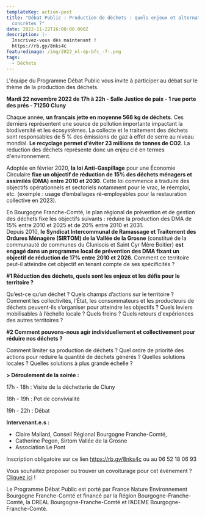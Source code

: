 ```yaml
---
templateKey: action-post
title: "Débat Public : Production de déchets : quels enjeux et alternatives
  concrètes ?"
date: 2022-11-22T16:00:00.000Z
description: |-
  Inscrivez-vous dès maintenant ! 
  https://rb.gy/8nks4c
featuredimage: /img/2022_nl-dp-bfc_-7-.png
tags:
  - Déchets
---
```

L'équipe du Programme Débat Public vous invite à participer au débat sur le thème de la production des déchets.

**Mardi 22 novembre 2022 de 17h à 22h - Salle Justice de paix - 1 rue porte des prés - 71250 Cluny**

Chaque année, **un français jette en moyenne 568 kg de déchets**[](imap://animation%40debatpublic-bfc%2Eorg@ssl0.ovh.net:993/fetch%3EUID%3E.INBOX.3-D%26AOk-bat%20%22D%26AOk-chets%22%202022%3E6#_ftn1). Ces derniers représentent une source de pollution importante impactant la biodiversité et les écosystèmes. La collecte et le traitement des déchets sont responsables de 5 % des émissions de gaz à effet de serre au niveau mondial[](imap://animation%40debatpublic-bfc%2Eorg@ssl0.ovh.net:993/fetch%3EUID%3E.INBOX.3-D%26AOk-bat%20%22D%26AOk-chets%22%202022%3E6#_ftn2). **Le recyclage permet d'éviter 23 millions de tonnes de CO2**[](imap://animation%40debatpublic-bfc%2Eorg@ssl0.ovh.net:993/fetch%3EUID%3E.INBOX.3-D%26AOk-bat%20%22D%26AOk-chets%22%202022%3E6#_ftn3). La réduction des déchets représente donc un enjeu clé en termes d'environnement.

Adoptée en février 2020, **la loi Anti-Gaspillage** pour une Économie Circulaire[](imap://animation%40debatpublic-bfc%2Eorg@ssl0.ovh.net:993/fetch%3EUID%3E.INBOX.3-D%26AOk-bat%20%22D%26AOk-chets%22%202022%3E6#_ftn4) **fixe un objectif de réduction de 15% des déchets ménagers et assimilés (DMA) entre 2010 et 2030**. Cette loi commence à traduire des objectifs opérationnels et sectoriels notamment pour le vrac, le réemploi, etc. (exemple : usage d’emballages ré-employables pour la restauration collective en 2023).

En Bourgogne Franche-Comté, le plan régional de prévention et de gestion des déchets fixe les objectifs suivants : réduire la production des DMA de 15% entre 2010 et 2025 et de 20% entre 2010 et 2031[](imap://animation%40debatpublic-bfc%2Eorg@ssl0.ovh.net:993/fetch%3EUID%3E.INBOX.3-D%26AOk-bat%20%22D%26AOk-chets%22%202022%3E6#_ftn5).\
Depuis 2010, **le Syndicat Intercommunal de Ramassage et Traitement des Ordures Ménagère (SIRTOM) de la Vallée de la Grosne** (constitué de la communauté de communes du Clunisois et Saint Cyr Mère Boitier) **est engagé dans un programme local de prévention des DMA fixant un objectif de réduction de 17% entre 2010 et 2026**[](imap://animation%40debatpublic-bfc%2Eorg@ssl0.ovh.net:993/fetch%3EUID%3E.INBOX.3-D%26AOk-bat%20%22D%26AOk-chets%22%202022%3E6#_ftn6). Comment ce territoire peut-il atteindre cet objectif en tenant compte de ses spécificités ?

**\#1 Réduction des déchets, quels sont les enjeux et les défis pour le territoire ?**

Qu’est-ce qu’un déchet ? Quels champs d’actions sur le territoire ? Comment les collectivités, l’État, les consommateurs et les producteurs de déchets peuvent-ils s’organiser pour atteindre les objectifs ? Quels leviers mobilisables à l’échelle locale ? Quels freins ? Quels retours d'expériences des autres territoires ?

**\#2 Comment pouvons-nous agir individuellement et collectivement pour réduire nos déchets ?**

Comment limiter sa production de déchets ? Quel ordre de priorité des actions pour réduire la quantité de déchets générés ? Quelles solutions locales ? Quelles solutions à plus grande échelle ?

**\> Déroulement de la soirée :**

1﻿7h - 18h : Visite de la déchetterie de Cluny

1﻿8h - 19h : Pot de convivialité

1﻿9h - 22h : Débat

**Intervenant.e.s :**

* Claire Mallard, Conseil Régional Bourgogne Franche-Comté,
* Catherine Pegon, Sirtom Vallée de la Grosne
* Association Le Pont

Inscription obligatoire sur ce lien <https://rb.gy/8nks4c> ou au 06 52 18 06 93

Vous souhaitez proposer ou trouver un covoiturage pour cet évènement ? [Cliquez ici](https://rb.gy/vbbvpa) !

Le Programme Débat Public est porté par France Nature Environnement Bourgogne Franche-Comté et financé par la Région Bourgogne-Franche-Comté, la DREAL Bourgogne-Franche-Comté et l’ADEME Bourgogne-Franche-Comté.